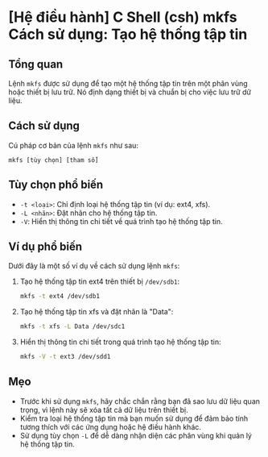 # [Hệ điều hành] C Shell (csh) mkfs Cách sử dụng: Tạo hệ thống tập tin

## Tổng quan
Lệnh `mkfs` được sử dụng để tạo một hệ thống tập tin trên một phân vùng hoặc thiết bị lưu trữ. Nó định dạng thiết bị và chuẩn bị cho việc lưu trữ dữ liệu.

## Cách sử dụng
Cú pháp cơ bản của lệnh `mkfs` như sau:
```
mkfs [tùy chọn] [tham số]
```

## Tùy chọn phổ biến
- `-t <loại>`: Chỉ định loại hệ thống tập tin (ví dụ: ext4, xfs).
- `-L <nhãn>`: Đặt nhãn cho hệ thống tập tin.
- `-V`: Hiển thị thông tin chi tiết về quá trình tạo hệ thống tập tin.

## Ví dụ phổ biến
Dưới đây là một số ví dụ về cách sử dụng lệnh `mkfs`:

1. Tạo hệ thống tập tin ext4 trên thiết bị `/dev/sdb1`:
   ```bash
   mkfs -t ext4 /dev/sdb1
   ```

2. Tạo hệ thống tập tin xfs và đặt nhãn là "Data":
   ```bash
   mkfs -t xfs -L Data /dev/sdc1
   ```

3. Hiển thị thông tin chi tiết trong quá trình tạo hệ thống tập tin:
   ```bash
   mkfs -V -t ext3 /dev/sdd1
   ```

## Mẹo
- Trước khi sử dụng `mkfs`, hãy chắc chắn rằng bạn đã sao lưu dữ liệu quan trọng, vì lệnh này sẽ xóa tất cả dữ liệu trên thiết bị.
- Kiểm tra loại hệ thống tập tin mà bạn muốn sử dụng để đảm bảo tính tương thích với các ứng dụng hoặc hệ điều hành khác.
- Sử dụng tùy chọn `-L` để dễ dàng nhận diện các phân vùng khi quản lý hệ thống tập tin.